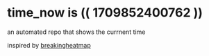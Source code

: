 # time_now is (( 1709852400762 ))

an automated repo that shows the currnent time

inspired by [breakingheatmap](https://github.com/breakingheatmap/breakingheatmap)